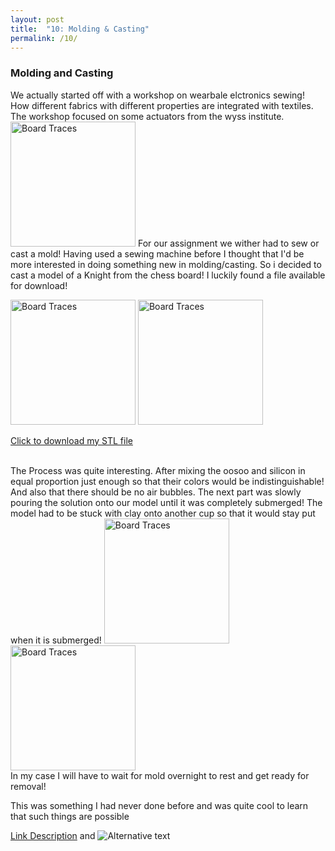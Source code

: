 ```yaml
---
layout: post
title:  "10: Molding & Casting"
permalink: /10/
---
```


### Molding and Casting 


We actually started off with a workshop on wearbale elctronics sewing! How different fabrics with different properties are integrated with textiles. The workshop focused on some actuators from the wyss institute.
<img src="4.jpg" alt="Board Traces" style="height: 200px; max-width: 48%">
For our assignment we wither had to sew or cast a mold! Having used a sewing machine before I thought that I'd be more interested in doing something new in molding/casting. So i decided to cast a model of a Knight from the chess board! I luckily found a file available for download!<br>

<img src="1.jpg" alt="Board Traces" style="height: 200px; max-width: 48%">
<img src="2.jpg" alt="Board Traces" style="height: 200px; max-width: 48%"><br>

<a href='Knight.stl' download>Click to download my STL file</a>

<br>
The Process was quite interesting.  After mixing the oosoo and silicon in equal proportion just enough so that their colors would be indistinguishable! And also that there should be no air bubbles.
The next part was slowly pouring the solution onto our model until it was completely submerged! The model had to be stuck with clay onto another cup so that it would stay put when it is submerged!

<img src="5.jfif" alt="Board Traces" style="height: 200px; max-width: 48%">
<br>
<img src="3.jpg" alt="Board Traces" style="height: 200px; max-width: 48%">
<br>
In my case I will have to wait for mold overnight to rest and get ready for removal! 

This was something I had never done before and was quite cool to learn  that such things are possible 


<!-- You can include comments that will not be translated to HTML -->

<!-- You can include links and images in the following format: -->

[Link Description](url) and ![Alternative text](motor.jpg)


<!-- Or, you can also directly include HTML, for example to make a split image -->


<!-- Or to add a download link to any (reasonably small) file in your permalink directory -->


